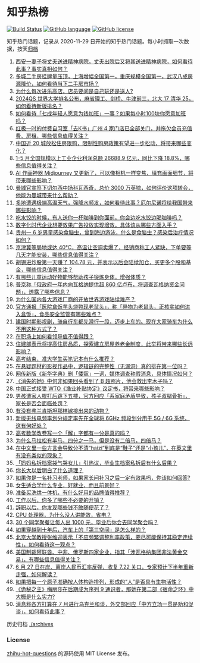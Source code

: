 # 知乎热榜
[![Build Status](https://github.com/ToWeLong/zhihu-hot-questions/workflows/CI/badge.svg)](https://github.com/ToWeLong/zhihu-hot-questions/actions)
[![GitHub language](https://img.shields.io/badge/language-golang-orange.svg)](https://golang.org/)
[![GitHub license](https://img.shields.io/github/license/ToWeLong/zhihu-hot-questions)](https://github.com/ToWeLong/zhihu-hot-questions/blob/main/LICENSE)

知乎热门话题，记录从 2020-11-29 日开始的知乎热门话题。每小时抓取一次数据，按天[归档](./archives)

<!-- BEGIN -->

1. [西安一妻子将丈夫送进精神病院，丈夫出院后又将其送进精神病院，如何看待此事？事实真相如何？](https://www.zhihu.com/question/608899147)
1. [多城二手房挂牌量压顶，上海增幅全国第一，重庆规模全国第一，武汉八成房源降价，如何看待当下二手房市场？](https://www.zhihu.com/question/608945751)
1. [为什么每次进乐高店，店员要问是自己玩还是送人?](https://www.zhihu.com/question/579923538)
1. [2024QS 世界大学排名公布，麻省理工、剑桥、牛津前三，北大 17 清华 25，如何看待新版排名？](https://www.zhihu.com/question/609090659)
1. [如何看待「七成年轻人愿意为钱加班」一事？如果每小时100块你愿意加班吗？](https://www.zhihu.com/question/608935474)
1. [红极一时的付费自习室「去K书」广州 4 家门店已全部关门，并拖欠会员充值费、房租，哪些信息值得关注？](https://www.zhihu.com/question/609067575)
1. [中国近 20 城放松住房限购，限制性购房政策有望进一步松动，将带来哪些变化？](https://www.zhihu.com/question/609117362)
1. [1-5 月全国规模以上工业企业利润总额 26688.9 亿元，同比下降 18.8%，哪些信息值得关注？](https://www.zhihu.com/question/609124681)
1. [AI 作画神器 Midjourney 又更新了，可以像相机一样变焦、填充画面细节，将带来哪些影响？](https://www.zhihu.com/question/608826987)
1. [曼城官宣签下切尔西中场科瓦西奇，总价 3000 万英镑，如何评价这项转会，他能为曼城带来什么帮助？](https://www.zhihu.com/question/609114645)
1. [多地遭遇极端高温天气，强降水频发，如何看待此事？厄尔尼诺将给我国带来哪些影响？](https://www.zhihu.com/question/608915028)
1. [吃水饺的时候，有人送你一杯咖啡到你面前，你会边吃水饺边喝咖啡吗？](https://www.zhihu.com/question/606506447)
1. [数字化时代企业想要效果广告投放实现增效，具体该从哪些方面入手？](https://www.zhihu.com/question/608999561)
1. [贵州一 6 岁男童感染食脑虫，曾到海边游泳，什么是食脑虫？感染后治疗情况如何？](https://www.zhihu.com/question/608893347)
1. [京津冀等局地或达 40℃，高温让空调卖爆了，经销商称工人紧缺，下单要等几天才能安装，哪些信息值得关注？](https://www.zhihu.com/question/608921052)
1. [胡锡进炒股第一天赚了 104.78 元，并表示以后会陆续加仓，买更多个股和基金，哪些信息值得关注？](https://www.zhihu.com/question/609069494)
1. [有哪些儿童运动好物能够帮助孩子锻炼身体，增强体质？](https://www.zhihu.com/question/608719699)
1. [普京称「俄政府一年内向瓦格纳提供超 860 亿卢布，将调查瓦格纳资金问题」，透露了哪些信息？](https://www.zhihu.com/question/609049162)
1. [为什么国内各大游戏厂商的开放世界游戏陆续难产？](https://www.zhihu.com/question/603518950)
1. [官方通报「医院盒饭芋头烧鸭现老鼠头」，称「异物为老鼠头，正核实如何进入盒饭」，食品安全监管有哪些难点？](https://www.zhihu.com/question/609038262)
1. [建国时期影视剧，骑自行车都先滑行一段，迈步上车的。现在大家骑车为什么不用这种方式了？](https://www.zhihu.com/question/605318585)
1. [在职场上如何看领导值不值得跟？](https://www.zhihu.com/question/607278481)
1. [住建部表示将提高住房品质，探索建立房屋养老金制度，此举将带来哪些长远影响？](https://www.zhihu.com/question/608976349)
1. [高考结束，准大学生买笔记本有什么推荐？](https://www.zhihu.com/question/606475572)
1. [在悬疑题材的影视作品中，逻辑链的完整性（无漏洞）真的排在第一位吗？](https://www.zhihu.com/question/607979681)
1. [网传新版《新华字典》删「倭寇」一词，媒体调查称假消息，具体情况如何？](https://www.zhihu.com/question/609002775)
1. [《消失的她》中何非如果回头看到了 B 超照片，他会救出李木子吗？](https://www.zhihu.com/question/608865471)
1. [中国正式接受 WTO《渔业补贴协定》议定书，将带来哪些影响？](https://www.zhihu.com/question/609036777)
1. [男孩遭家人棍打后跳下五楼，官方回应「系家庭矛盾导致，孩子双腿骨折」，家长是否会面临处罚？](https://www.zhihu.com/question/608827621)
1. [有没有弗兰肯斯坦那样嫁接出来的动物？](https://www.zhihu.com/question/608444713)
1. [新版无线电频率划分规定率先在全球将 6GHz 频段划分用于 5G / 6G 系统，这有何好处？](https://www.zhihu.com/question/608984826)
1. [高考数学改卷写一个「解」字都有一分是真的吗？](https://www.zhihu.com/question/605608237)
1. [为什么马拉松有半马，四分之一马，但是没有二倍马，四倍马？](https://www.zhihu.com/question/607606021)
1. [在中文里一些方言会导致分不清“haizi”到底是“鞋子”还是“小孩儿”，在英文里有没有类似的现象？](https://www.zhihu.com/question/606353128)
1. [「妈妈私拆档案袋气哭女儿」引热议，毕业生档案私拆后有什么后果？](https://www.zhihu.com/question/608989364)
1. [你长大以后明白了什么道理？](https://www.zhihu.com/question/598387304)
1. [如果你是一名补习老师，如果家长问补习之后一定有效果吗，你该如何回答?](https://www.zhihu.com/question/607592989)
1. [女生适合学什么专业，好就业，而且前景好？](https://www.zhihu.com/question/278982613)
1. [准备买洗烘一体机，有什么好用的品牌值得推荐？](https://www.zhihu.com/question/585888686)
1. [工作以后，你多了哪些不必要的开销？](https://www.zhihu.com/question/608756261)
1. [辞职以后，你发现哪些钱不敢随便花了？](https://www.zhihu.com/question/608754720)
1. [CPU 处理器，为什么没人讲能效，省电？](https://www.zhihu.com/question/603464489)
1. [30  个同学聚餐让每人出  1000  元，毕业后你会去同学聚会吗？](https://www.zhihu.com/question/607992752)
1. [如果穿越到十年后，汽车上的「第三空间」是怎么样的？](https://www.zhihu.com/question/608691850)
1. [北京大学教授张维迎表示「不应频繁调整利率政策，要尽可能保持其稳定连续性」，如何看待这一观点？](https://www.zhihu.com/question/608945713)
1. [美国制裁阿联酋、中非、俄罗斯四家企业，指其「涉瓦格纳集团非法黄金交易」，有哪些信息值得关注？](https://www.zhihu.com/question/609124775)
1. [6 月 27 日在岸、离岸人民币汇率反弹，收复 7.22 关口，专家预计下半年重新走强，如何解读？](https://www.zhihu.com/question/608923234)
1. [如果把每一个原子准确按人体构造排列，形成的“人”是否具有生物活性？](https://www.zhihu.com/question/607733204)
1. [《诡秘之主》梅丽莎在后期成为序列 9 通识者，那她在第二部《宿命之环》中大概是什么实力?](https://www.zhihu.com/question/605467623)
1. [消息称各方打算在 7 月进行乌克兰和谈，外交部回应「中方立场一贯是劝和促谈」，如何看待此事？](https://www.zhihu.com/question/608955400)

<!-- END -->

历史归档 [./archives](./archives)


### License
[zhihu-hot-questions](https://github.com/towelong/zhihu-hot-questions) 的源码使用 MIT License 发布。